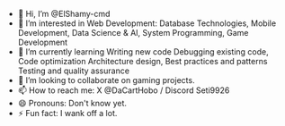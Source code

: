 - 👋 Hi, I’m @ElShamy-cmd
- 👀 I’m interested in Web Development: Database Technologies, Mobile Development, Data Science & AI, System Programming, Game Development
- 🌱 I’m currently learning Writing new code Debugging existing code, Code optimization Architecture design, Best practices and patterns Testing and quality assurance
- 💞️ I’m looking to collaborate on gaming projects.
- 📫 How to reach me: X @DaCartHobo / Discord Seti9926
- 😄 Pronouns: Don't know yet.
- ⚡ Fun fact: I wank off a lot.

<!---
ElShamy-cmd/ElShamy-cmd is a ✨ special ✨ repository because its `README.md` (this file) appears on your GitHub profile.
You can click the Preview link to take a look at your changes.
--->
